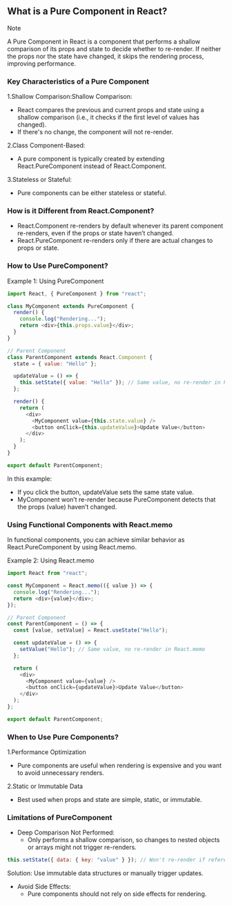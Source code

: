 ## What is a Pure Component in React?
>[!NOTE]
>A Pure Component in React is a component that performs a shallow comparison of its props and state to decide whether to re-render. If neither the props nor the state have changed, it skips the rendering process, improving performance.

### Key Characteristics of a Pure Component
1.Shallow Comparison:Shallow Comparison:
 - React compares the previous and current props and state using a shallow comparison (i.e., it checks if the first level of values has changed).
 - If there's no change, the component will not re-render.
   
2.Class Component-Based:
  - A pure component is typically created by extending React.PureComponent instead of React.Component.
    
3.Stateless or Stateful:
  - Pure components can be either stateless or stateful.

### How is it Different from React.Component?
- React.Component re-renders by default whenever its parent component re-renders, even if the props or state haven’t changed.
- React.PureComponent re-renders only if there are actual changes to props or state.

### How to Use PureComponent?
Example 1: Using PureComponent
```javascript
import React, { PureComponent } from "react";

class MyComponent extends PureComponent {
  render() {
    console.log("Rendering...");
    return <div>{this.props.value}</div>;
  }
}

// Parent Component
class ParentComponent extends React.Component {
  state = { value: "Hello" };

  updateValue = () => {
    this.setState({ value: "Hello" }); // Same value, no re-render in PureComponent
  };

  render() {
    return (
      <div>
        <MyComponent value={this.state.value} />
        <button onClick={this.updateValue}>Update Value</button>
      </div>
    );
  }
}

export default ParentComponent;
```
In this example:
 - If you click the button, updateValue sets the same state value.
 - MyComponent won’t re-render because PureComponent detects that the props (value) haven’t changed.

### Using Functional Components with React.memo
In functional components, you can achieve similar behavior as React.PureComponent by using React.memo.

Example 2: Using React.memo
```javascript
import React from "react";

const MyComponent = React.memo(({ value }) => {
  console.log("Rendering...");
  return <div>{value}</div>;
});

// Parent Component
const ParentComponent = () => {
  const [value, setValue] = React.useState("Hello");

  const updateValue = () => {
    setValue("Hello"); // Same value, no re-render in React.memo
  };

  return (
    <div>
      <MyComponent value={value} />
      <button onClick={updateValue}>Update Value</button>
    </div>
  );
};

export default ParentComponent;
```

### When to Use Pure Components?
1.Performance Optimization
  - Pure components are useful when rendering is expensive and you want to avoid unnecessary renders.

2.Static or Immutable Data
  - Best used when props and state are simple, static, or immutable.

### Limitations of PureComponent
- Deep Comparison Not Performed:
  - Only performs a shallow comparison, so changes to nested objects or arrays might not trigger re-renders.
```javascript
this.setState({ data: { key: "value" } }); // Won't re-render if reference is unchanged
```
Solution: Use immutable data structures or manually trigger updates.

- Avoid Side Effects:
  - Pure components should not rely on side effects for rendering.

